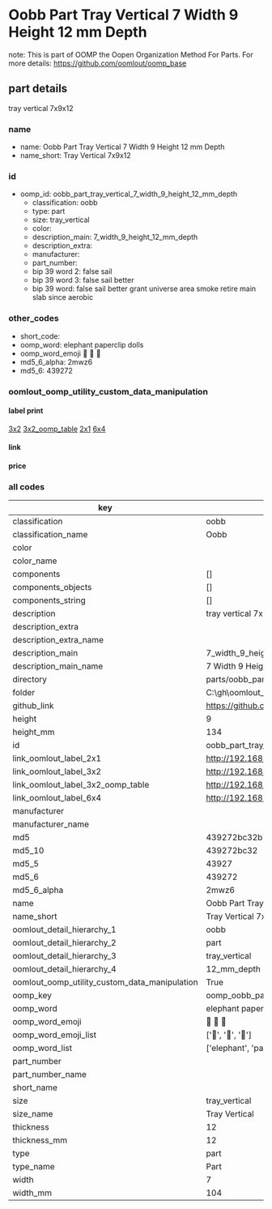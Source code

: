 # Oobb Part Tray Vertical 7 Width 9 Height 12 mm Depth  

note: This is part of OOMP the Oopen Organization Method For Parts. For more details: https://github.com/oomlout/oomp_base

##  part details
  



tray vertical 7x9x12



### name
* name: Oobb Part Tray Vertical 7 Width 9 Height 12 mm Depth
* name_short: Tray Vertical 7x9x12 
### id
* oomp_id: oobb_part_tray_vertical_7_width_9_height_12_mm_depth
  * classification: oobb
  * type: part
  * size: tray_vertical
  * color: 
  * description_main: 7_width_9_height_12_mm_depth
  * description_extra: 
  * manufacturer: 
  * part_number: 
  * bip 39 word 2: false sail
  * bip 39 word 3: false sail better
  * bip 39 word: false sail better grant universe area smoke retire main slab since aerobic

### other_codes
* short_code: 
* oomp_word: elephant paperclip dolls
* oomp_word_emoji :elephant: :paperclip: :dolls:
* md5_6_alpha: 2mwz6
* md5_6: 439272






### oomlout_oomp_utility_custom_data_manipulation
#### label print
[3x2](http://192.168.1.245:1112/?label=oomp%202mwz6)
[3x2_oomp_table](http://192.168.1.108:1112/?label=oomp%202mwz6)
[2x1](http://192.168.1.242:1112/?label=oomp%202mwz6)
[6x4](http://192.168.1.55:1112/?label=oomp%202mwz6)    

#### link

                              

#### price







### all codes 
| key | value |  
| --- | --- |  
| classification | oobb |  
| classification_name | Oobb |  
| color |  |  
| color_name |  |  
| components | [] |  
| components_objects | [] |  
| components_string | [] |  
| description | tray vertical 7x9x12 |  
| description_extra |  |  
| description_extra_name |  |  
| description_main | 7_width_9_height_12_mm_depth |  
| description_main_name | 7 Width 9 Height 12 mm Depth |  
| directory | parts/oobb_part_tray_vertical_7_width_9_height_12_mm_depth |  
| folder | C:\gh\oomlout_oobb_version_4_generated_parts\parts\oobb_part_tray_vertical_7_width_9_height_12_mm_depth |  
| github_link | https://github.com/oomlout/oomlout_oomp_part_src/tree/main/parts/oobb_part_tray_vertical_7_width_9_height_12_mm_depth |  
| height | 9 |  
| height_mm | 134 |  
| id | oobb_part_tray_vertical_7_width_9_height_12_mm_depth |  
| link_oomlout_label_2x1 | http://192.168.1.242:1112/?label=oomp%202mwz6 |  
| link_oomlout_label_3x2 | http://192.168.1.245:1112/?label=oomp%202mwz6 |  
| link_oomlout_label_3x2_oomp_table | http://192.168.1.108:1112/?label=oomp%202mwz6 |  
| link_oomlout_label_6x4 | http://192.168.1.55:1112/?label=oomp%202mwz6 |  
| manufacturer |  |  
| manufacturer_name |  |  
| md5 | 439272bc32b7f9982d76e65a2b2f8a92 |  
| md5_10 | 439272bc32 |  
| md5_5 | 43927 |  
| md5_6 | 439272 |  
| md5_6_alpha | 2mwz6 |  
| name | Oobb Part Tray Vertical 7 Width 9 Height 12 mm Depth |  
| name_short | Tray Vertical 7x9x12  |  
| oomlout_detail_hierarchy_1 | oobb |  
| oomlout_detail_hierarchy_2 | part |  
| oomlout_detail_hierarchy_3 | tray_vertical |  
| oomlout_detail_hierarchy_4 | 12_mm_depth |  
| oomlout_oomp_utility_custom_data_manipulation | True |  
| oomp_key | oomp_oobb_part_tray_vertical_7_width_9_height_12_mm_depth |  
| oomp_word | elephant paperclip dolls |  
| oomp_word_emoji | :elephant: :paperclip: :dolls: |  
| oomp_word_emoji_list | [':elephant:', ':paperclip:', ':dolls:'] |  
| oomp_word_list | ['elephant', 'paperclip', 'dolls'] |  
| part_number |  |  
| part_number_name |  |  
| short_name |  |  
| size | tray_vertical |  
| size_name | Tray Vertical |  
| thickness | 12 |  
| thickness_mm | 12 |  
| type | part |  
| type_name | Part |  
| width | 7 |  
| width_mm | 104 |  
